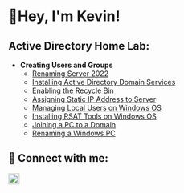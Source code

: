 <h1>👋Hey, I'm Kevin!</h1>

<h2>Active Directory Home Lab:</h2>

- <b>Creating Users and Groups</b>
  - [Renaming Server 2022](https://github.com/Kevin-ex/Active-Directory-Home-Lab/blob/main/README.md)
  - [Installing Active Directory Domain Services](https://github.com/Kevin-ex/Active-Directory-Home-Lab/blob/main/README.md)
  - [Enabling the Recycle Bin](https://github.com/Kevin-ex/Active-Directory-Home-Lab-Enabling-the-Recycle-Bin/blob/main/README.md)
  - [Assigning Static IP Address to Server](https://github.com/Kevin-ex/Assigning-Static-IP-to-Windows-Server/blob/main/README.md)
  - [Managing Local Users on Windows OS](https://github.com/Kevin-ex/Enabling-the-Admin-Account-on-a-Windows-OS/blob/main/README.md)
  - [Installing RSAT Tools on Windows OS](https://github.com/Kevin-ex/How-to-Install-RSAT-Tools/blob/main/README.md)
  - [Joining a PC to a Domain](https://github.com/Kevin-ex/Joining-a-PC-to-a-Domain)
  - [Renaming a Windows PC](https://github.com/Kevin-ex/Renaming-a-PC/blob/main/README.md)


<h2> 🤳 Connect with me:</h2>

[<img align="left" alt="JoshMadakor | LinkedIn" width="22px" src="https://cdn.jsdelivr.net/npm/simple-icons@v3/icons/linkedin.svg" />][linkedin]


[linkedin]: www.linkedin.com/in/kevinromero7327

<!--
**Kevin-ex/Kevin-ex** is a ✨ _special_ ✨ repository because its `README.md` (this file) appears on your GitHub profile.

Here are some ideas to get you started:

- 🔭 I’m currently working on ...
- 🌱 I’m currently learning ...
- 👯 I’m looking to collaborate on ...
- 🤔 I’m looking for help with ...
- 💬 Ask me about ...
- 📫 How to reach me: ...
- 😄 Pronouns: ...
- ⚡ Fun fact: ...
-->
